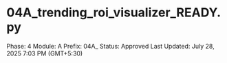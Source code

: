 # 04A_trending_roi_visualizer_READY.py

Phase: 4
Module: A
Prefix: 04A_
Status: Approved
Last Updated: July 28, 2025 7:03 PM (GMT+5:30)